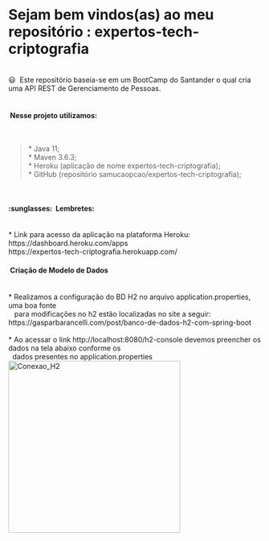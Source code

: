 # Sejam bem vindos(as) ao meu repositório : expertos-tech-criptografia

<br>
😃&nbsp&nbspEste repositório baseia-se em um BootCamp do Santander o qual cria uma API REST de Gerenciamento de Pessoas.
<br><br>
<h4>&nbspNesse projeto utilizamos:</h4>
<br>
<blockquote>*&nbspJava 11;
<br>
*&nbspMaven 3.6.3;
<br>
*&nbspHeroku (aplicação de nome expertos-tech-criptografia);
<br>
*&nbspGitHub (repositório samucaopcao/expertos-tech-criptografia);</blockquote>
<br>
<h4>:sunglasses:&nbsp Lembretes:</h4>
<br>
*&nbspLink para acesso da aplicação na plataforma Heroku:
<br>https://dashboard.heroku.com/apps 
<br>https://expertos-tech-criptografia.herokuapp.com/
<br>
<h4>&nbspCriação de Modelo de Dados</h4>
<br>
*&nbspRealizamos a configuração do BD H2 no arquivo application.properties, uma boa fonte<br>&nbsp&nbsp para modificações no h2 estão localizadas no site a seguir: https://gasparbarancelli.com/post/banco-de-dados-h2-com-spring-boot
<br><br>
*&nbspAo acessar o link http://localhost:8080/h2-console devemos preencher os dados na tela abaixo conforme os<br>&nbsp&nbspdados presentes no application.properties 
<img width="342" alt="Conexao_H2" src="https://user-images.githubusercontent.com/59769434/144733814-e9f94ea4-f641-4c8c-8ceb-c140f8d55982.png" align="center">
